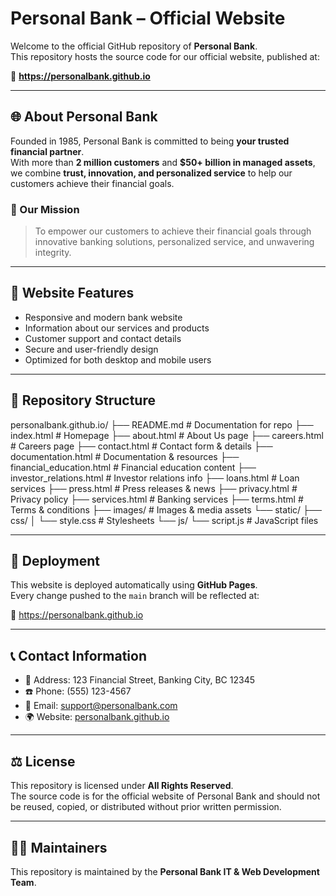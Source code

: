 # Personal Bank – Official Website

Welcome to the official GitHub repository of **Personal Bank**.  
This repository hosts the source code for our official website, published at:

🔗 **https://personalbank.github.io**

---

## 🌐 About Personal Bank
Founded in 1985, Personal Bank is committed to being **your trusted financial partner**.  
With more than **2 million customers** and **$50+ billion in managed assets**,  
we combine **trust, innovation, and personalized service** to help our customers achieve their financial goals.

### 🏦 Our Mission
> To empower our customers to achieve their financial goals through innovative banking solutions, personalized service, and unwavering integrity.

---

## 📌 Website Features
- Responsive and modern bank website  
- Information about our services and products  
- Customer support and contact details  
- Secure and user-friendly design  
- Optimized for both desktop and mobile users  

---

## 📂 Repository Structure

personalbank.github.io/ 
├── README.md              # Documentation for repo 
├── index.html             # Homepage
├── about.html             # About Us page 
├── careers.html           # Careers page 
├── contact.html           # Contact form & details 
├── documentation.html     # Documentation & resources 
├── financial_education.html # Financial education content 
├── investor_relations.html # Investor relations info 
├── loans.html             # Loan services 
├── press.html             # Press releases & news 
├── privacy.html           # Privacy policy 
├── services.html          # Banking services 
├── terms.html             # Terms & conditions 
├── images/                # Images & media assets 
    └── static/ 
        ├── css/ 
        │    └── style.css      # Stylesheets 
        └── js/ 
             └── script.js      # JavaScript files

---

## 🚀 Deployment
This website is deployed automatically using **GitHub Pages**.  
Every change pushed to the `main` branch will be reflected at:

🔗 https://personalbank.github.io

---

## 📞 Contact Information
- 📍 Address: 123 Financial Street, Banking City, BC 12345  
- ☎️ Phone: (555) 123-4567  
- 📧 Email: support@personalbank.com  
- 🌍 Website: [personalbank.github.io](https://personalbank.github.io)

---

## ⚖️ License
This repository is licensed under **All Rights Reserved**.  
The source code is for the official website of Personal Bank and should not be reused, copied, or distributed without prior written permission.

---

## 👨‍💻 Maintainers
This repository is maintained by the **Personal Bank IT & Web Development Team**.
